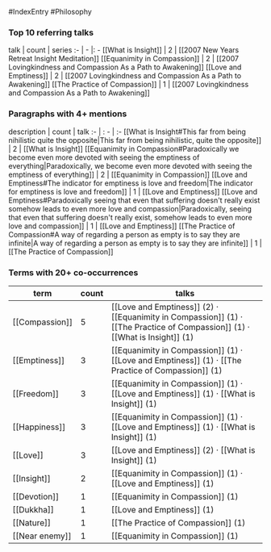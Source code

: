 #IndexEntry #Philosophy

### Top 10 referring talks
talk | count | series
:- | - |: -
[[What is Insight]] | 2 | [[2007 New Years Retreat Insight Meditation]]
[[Equanimity in Compassion]] | 2 | [[2007 Lovingkindness and Compassion As a Path to Awakening]]
[[Love and Emptiness]] | 2 | [[2007 Lovingkindness and Compassion As a Path to Awakening]]
[[The Practice of Compassion]] | 1 | [[2007 Lovingkindness and Compassion As a Path to Awakening]]

### Paragraphs with 4+ mentions
description | count | talk
:- | : - | :-
[[What is Insight#This far from being nihilistic quite the opposite\|This far from being nihilistic, quite the opposite]] | 2 | [[What is Insight]]
[[Equanimity in Compassion#Paradoxically we become even more devoted with seeing the emptiness of everything\|Paradoxically, we become even more devoted with seeing the emptiness of everything]] | 2 | [[Equanimity in Compassion]]
[[Love and Emptiness#The indicator for emptiness is love and freedom\|The indicator for emptiness is love and freedom]] | 1 | [[Love and Emptiness]]
[[Love and Emptiness#Paradoxically seeing that even that suffering doesn't really exist somehow leads to even more love and compassion\|Paradoxically, seeing that even that suffering doesn't really exist, somehow leads to even more love and compassion]] | 1 | [[Love and Emptiness]]
[[The Practice of Compassion#A way of regarding a person as empty is to say they are infinite\|A way of regarding a person as empty is to say they are infinite]] | 1 | [[The Practice of Compassion]]

### Terms with 20+ co-occurrences
term | count | talks
-|-|-
[[Compassion]] | 5 | <span class="counts">[[Love and Emptiness]] (2) · [[Equanimity in Compassion]] (1) · [[The Practice of Compassion]] (1) · [[What is Insight]] (1)</span> 
[[Emptiness]] | 3 | <span class="counts">[[Equanimity in Compassion]] (1) · [[Love and Emptiness]] (1) · [[The Practice of Compassion]] (1)</span> 
[[Freedom]] | 3 | <span class="counts">[[Equanimity in Compassion]] (1) · [[Love and Emptiness]] (1) · [[What is Insight]] (1)</span> 
[[Happiness]] | 3 | <span class="counts">[[Equanimity in Compassion]] (1) · [[Love and Emptiness]] (1) · [[What is Insight]] (1)</span> 
[[Love]] | 3 | <span class="counts">[[Love and Emptiness]] (2) · [[What is Insight]] (1)</span> 
[[Insight]] | 2 | <span class="counts">[[Equanimity in Compassion]] (1) · [[Love and Emptiness]] (1)</span> 
[[Devotion]] | 1 | <span class="counts">[[Equanimity in Compassion]] (1)</span> 
[[Dukkha]] | 1 | <span class="counts">[[Love and Emptiness]] (1)</span> 
[[Nature]] | 1 | <span class="counts">[[The Practice of Compassion]] (1)</span> 
[[Near enemy]] | 1 | <span class="counts">[[Equanimity in Compassion]] (1)</span> 


